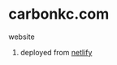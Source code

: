 # carbonkc.com
website

1. deployed from [netlify](https://app.netlify.com/teams/carbon-computing/overview)
